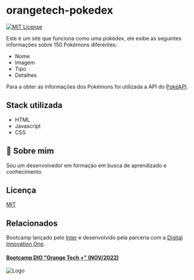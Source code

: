 # orangetech-pokedex
 [![MIT License](https://img.shields.io/badge/License-MIT-green.svg)](https://choosealicense.com/licenses/mit/)

Este é um site que funciona como uma pokédex, ele exibe as seguintes informações sobre 150 Pokémons diferentes:

 - Nome
 - Imagem
 - Tipo
 - Detalhes

Para a obter as informações dos Pokémons foi utilizada a API do [PokéAPI](https://pokeapi.co/).
## Stack utilizada

- HTML
- Javascript 
- CSS


## 🚀 Sobre mim
Sou um  desenvolvedor em formação em busca de aprendizado e  conhecimento.


## Licença

[MIT](https://choosealicense.com/licenses/mit/)


## Relacionados

Bootcamp lançado pelo [Inter](https://www.bancointer.com.br/) e desenvolvido pela parceria com a [Digital Innovation One](https://dio.me).
#### [**Bootcamp DIO "Orange Tech +" (NOV/2022)**](https://www.dio.me/bootcamp/orange-tech)



![Logo](https://hermes.digitalinnovation.one/tracks/59417914-c4ce-4bf8-b802-f1c1985a07fa.png)



